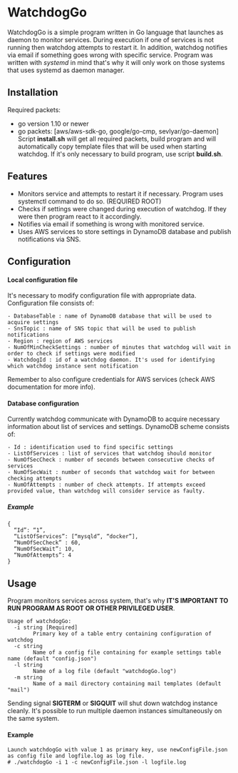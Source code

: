 # WatchdogGo
WatchdogGo is a simple program written in Go language that launches as daemon to monitor services. During execution if one of services is not running then watchdog attempts to restart it. In addition, watchdog notifies via email if something goes wrong with specific service. Program was written with _systemd_ in mind that's why it will only work on those systems that uses systemd as daemon manager.

## Installation
Required packets:
- go version 1.10 or newer
- go packets: [aws/aws-sdk-go, google/go-cmp, sevlyar/go-daemon]
Script **install.sh** will get all required packets, build program and will automatically copy template files that will be used when starting watchdog.
If it's only necessary to build program, use script **build.sh**.

## Features
- Monitors service and attempts to restart it if necessary. Program uses systemctl command to do so. (REQUIRED ROOT)
- Checks if settings were changed during execution of watchdog. If they were then program react to it accordingly.
- Notifies via email if something is wrong with monitored service.
- Uses AWS services to store settings in DynamoDB database and publish notifications via SNS.

## Configuration

#### Local configuration file
It's necessary to modify configuration file with appropriate data.
Configuration file consists of:
```
- DatabaseTable : name of DynamoDB database that will be used to acquire settings
- SnsTopic : name of SNS topic that will be used to publish notifications
- Region : region of AWS services
- NumOfMinCheckSettings : number of minutes that watchdog will wait in order to check if settings were modified
- WatchdogId : id of a watchdog daemon. It's used for identifying which watchdog instance sent notification
```

Remember to also configure credentials for AWS services (check AWS documentation for more info).

#### Database configuration
Currently watchdog communicate with DynamoDB to acquire necessary information about list of services and settings.
DynamoDB scheme consists of:
```
- Id : identification used to find specific settings
- ListOfServices : list of services that watchdog should monitor
- NumOfSecCheck : number of seconds between consecutive checks of services
- NumOfSecWait : number of seconds that watchdog wait for between checking attempts
- NumOfAttempts : number of check attempts. If attempts exceed provided value, than watchdog will consider service as faulty.
```
##### Example
```
{
  “Id”: “1”,
  “ListOfServices”: [“mysqld”, “docker”],
  “NumOfSecCheck” : 60,
  “NumOfSecWait”: 10,
  “NumOfAttempts”: 4
}
```

## Usage
Program monitors services across system, that's why **IT'S IMPORTANT TO RUN PROGRAM AS ROOT OR OTHER PRIVILEGED USER**.
```
Usage of watchdogGo:
  -i string [Required]
    	Primary key of a table entry containing configuration of watchdog
  -c string
    	Name of a config file containing for example settings table name (default "config.json")
  -l string
    	Name of a log file (default "watchdogGo.log")
  -m string
    	Name of a mail directory containing mail templates (default "mail")
```
Sending signal **SIGTERM** or **SIGQUIT** will shut down watchdog instance cleanly.
It's possible to run multiple daemon instances simultaneously on the same system. 
#### Example
```
Launch watchdogGo with value 1 as primary key, use newConfigFile.json as config file and logfile.log as log file.
# ./watchdogGo -i 1 -c newConfigFile.json -l logfile.log 
```
